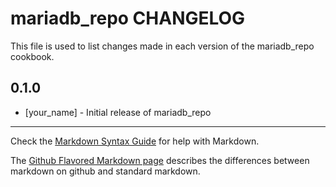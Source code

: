 mariadb_repo CHANGELOG
======================

This file is used to list changes made in each version of the mariadb_repo cookbook.

0.1.0
-----
- [your_name] - Initial release of mariadb_repo

- - -
Check the [Markdown Syntax Guide](http://daringfireball.net/projects/markdown/syntax) for help with Markdown.

The [Github Flavored Markdown page](http://github.github.com/github-flavored-markdown/) describes the differences between markdown on github and standard markdown.
